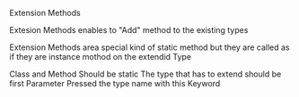 ﻿Extension Methods

Extesion Methods enables to "Add" method to the existing types 

Extension Methods area special kind of static method but they are called as if they are instance mothod on the extendid Type


Class and Method Should be static
The type that has to extend should be first Parameter
Pressed the type name with this Keyword
